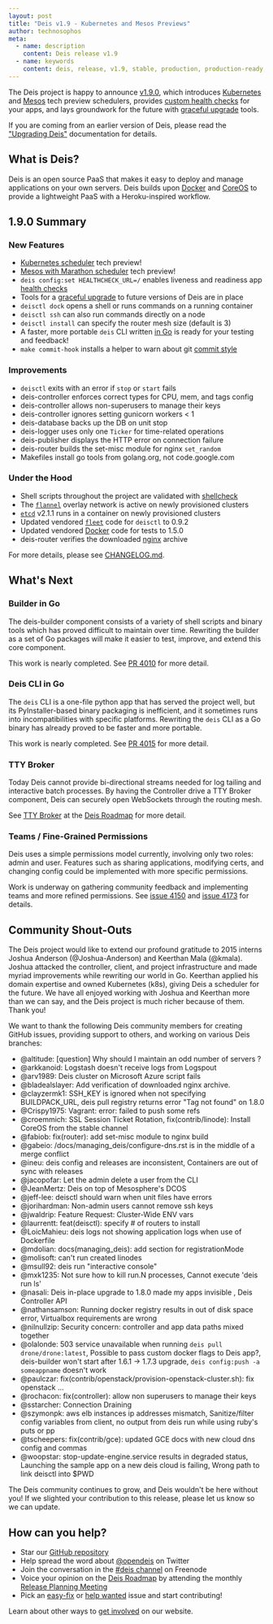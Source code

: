 ```yaml
---
layout: post
title: "Deis v1.9 - Kubernetes and Mesos Previews"
author: technosophos
meta:
  - name: description
    content: Deis release v1.9
  - name: keywords
    content: deis, release, v1.9, stable, production, production-ready, paas, private paas, heroku, github, docker, coreos, enterprise, kubernetes, mesos
---
```


The Deis project is happy to announce [v1.9.0](https://github.com/deis/deis/releases/tag/v1.9.0), which introduces [Kubernetes](http://kubernetes.io/) and [Mesos](https://mesos.apache.org/) tech preview schedulers, provides [custom health checks](http://docs.deis.io/en/latest/using_deis/config-application/#custom-health-checks) for your apps, and lays groundwork for the future with [graceful upgrade](http://docs.deis.io/en/latest/managing_deis/upgrading-deis/#graceful-upgrade) tools.

<!--more-->

If you are coming from an earlier version of Deis, please read the ["Upgrading Deis"](http://docs.deis.io/en/latest/managing_deis/upgrading-deis/) documentation for details.

## What is Deis?

Deis is an open source PaaS that makes it easy to deploy and manage applications on your own servers. Deis builds upon [Docker](http://docker.io/) and [CoreOS](https://coreos.com/) to provide a lightweight PaaS with a Heroku-inspired workflow.

## 1.9.0 Summary

### New Features

- [Kubernetes scheduler](http://docs.deis.io/en/latest/customizing_deis/choosing-a-scheduler/#k8s-scheduler) tech preview!
- [Mesos with Marathon scheduler](http://docs.deis.io/en/latest/customizing_deis/choosing-a-scheduler/#mesos-scheduler) tech preview!
- `deis config:set HEALTHCHECK_URL=/` enables liveness and readiness app [health checks](http://docs.deis.io/en/latest/using_deis/config-application/#custom-health-checks)
- Tools for a [graceful upgrade](http://docs.deis.io/en/latest/managing_deis/upgrading-deis/#graceful-upgrade) to future versions of Deis are in place
- `deisctl dock` opens a shell or runs commands on a running container
- `deisctl ssh` can also run commands directly on a node
- `deisctl install` can specify the router mesh size (default is 3)
- A faster, more portable `deis` CLI written [in Go](https://github.com/deis/deis/tree/master/client-go) is ready for your testing and feedback!
- `make commit-hook` installs a helper to warn about git [commit style](http://docs.deis.io/en/latest/contributing/standards/#commit-style)

### Improvements

- `deisctl` exits with an error if `stop` or `start` fails
- deis-controller enforces correct types for CPU, mem, and tags config
- deis-controller allows non-superusers to manage their keys
- deis-controller ignores setting gunicorn workers < 1
- deis-database backs up the DB on unit stop
- deis-logger uses only one `Ticker` for time-related operations
- deis-publisher displays the HTTP error on connection failure
- deis-router builds the set-misc module for nginx `set_random`
- Makefiles install go tools from golang.org, not code.google.com

### Under the Hood

- Shell scripts throughout the project are validated with [shellcheck](http://www.shellcheck.net/)
- The [`flannel`](https://github.com/coreos/flannel) overlay network is active on newly provisioned clusters
- [`etcd`](https://github.com/coreos/etcd/releases/tag/v2.1.1) v2.1.1 runs in a container on newly provisioned clusters
- Updated vendored [`fleet`](https://github.com/coreos/fleet/) code for `deisctl` to 0.9.2
- Updated vendored [Docker](https://www.docker.com/) code for tests to 1.5.0
- deis-router verifies the downloaded [nginx](http://nginx.org/) archive

For more details, please see [CHANGELOG.md](https://github.com/deis/deis/blob/master/CHANGELOG.md).

## What's Next

### Builder in Go

The deis-builder component consists of a variety of shell scripts and binary tools which has proved difficult to maintain over time. Rewriting the builder as a set of Go packages will make it easier to test, improve, and extend this core component.

This work is nearly completed. See [PR 4010](https://github.com/deis/deis/pull/4010) for more detail.

### Deis CLI in Go

The `deis` CLI is a one-file python app that has served the project well, but its PyInstaller-based binary packaging is inefficient, and it sometimes runs into incompatibilities with specific platforms. Rewriting the `deis` CLI as a Go binary has already proved to be faster and more portable.

This work is nearly completed. See [PR 4015](https://github.com/deis/deis/issues/4015) for more detail.

### TTY Broker

Today Deis cannot provide bi-directional streams needed for log tailing and interactive batch processes. By having the Controller drive a TTY Broker component, Deis can securely open WebSockets through the routing mesh.

See [TTY Broker](http://docs.deis.io/en/latest/roadmap/roadmap/#tty-broker) at the [Deis Roadmap](http://docs.deis.io/en/latest/roadmap/roadmap/) for more detail.

### Teams / Fine-Grained Permissions

Deis uses a simple permissions model currently, involving only two roles: admin and user. Features such as sharing applications, modifying certs, and changing config could be implemented with more specific permissions.

Work is underway on gathering community feedback and implementing teams and more refined permissions. See [issue 4150](https://github.com/deis/deis/issues/4150) and [issue 4173](https://github.com/deis/deis/issues/4173) for details.

## Community Shout-Outs

The Deis project would like to extend our profound gratitude to 2015 interns Joshua Anderson (@Joshua-Anderson) and Keerthan Mala (@kmala). Joshua attacked the controller, client, and project infrastructure and made myriad improvements while rewriting our world in Go. Keerthan applied his domain expertise and owned Kubernetes (k8s), giving Deis a scheduler for the future. We have all enjoyed working with Joshua and Keerthan more than we can say, and the Deis project is much richer because of them. Thank you!

We want to thank the following Deis community members for creating GitHub issues, providing support to others, and working on various Deis branches:

- @altitude: [question] Why should I maintain an odd number of servers ?
- @arkkanoid: Logstash doesn't receive logs from Logspout
- @arv1989: Deis cluster on Microsoft Azure script fails
- @bladealslayer: Add verification of downloaded nginx archive.
- @clayzermk1: SSH_KEY is ignored when not specifying BUILDPACK_URL, deis pull registry returns error "Tag not found" on 1.8.0
- @Crispy1975: Vagrant: error: failed to push some refs
- @croemmich: SSL Session Ticket Rotation, fix(contrib/linode): Install CoreOS from the stable channel
- @fabiob: fix(router): add set-misc module to nginx build
- @gabeio: /docs/managing_deis/configure-dns.rst is in the middle of a merge conflict
- @ineu: deis config and releases are inconsistent, Containers are out of sync with releases
- @jacopofar: Let the admin delete a user from the CLI
- @JeanMertz: Deis on top of Mesosphere's DCOS
- @jeff-lee: deisctl should warn when unit files have errors
- @jorihardman: Non-admin users cannot remove ssh keys
- @jwaldrip: Feature Request: Cluster-Wide ENV vars
- @laurrentt: feat(deisctl): specify # of routers to install
- @LoicMahieu: deis logs not showing application logs when use of Dockerfile
- @mdolian: docs(managing_deis): add section for registrationMode
- @molisoft: can't run created linodes
- @msull92: deis run "interactive console"
- @mxk1235: Not sure how to kill run.N processes, Cannot execute 'deis run ls'
- @nasali: Deis in-place upgrade to 1.8.0 made my apps invisible , Deis Controller API
- @nathansamson: Running docker registry results in out of disk  space error, Virtualbox requirements are wrong
- @nilnullzip: Security concern: controller and app data paths mixed together
- @olalonde: 503 service unavailable when running `deis pull drone/drone:latest`, Possible to pass custom docker flags to Deis app?, deis-builder won't start after 1.6.1 -> 1.7.3 upgrade, `deis config:push -a someappname` doesn't work
- @paulczar: fix(contrib/openstack/provision-openstack-cluster.sh): fix openstack …
- @rochacon: fix(controller): allow non superusers to manage their keys
- @sstarcher: Connection Draining
- @szymonpk: aws elb instances ip addresses mismatch, Sanitize/filter config variables from client, no output from deis run while using ruby's puts or pp
- @tscheepers: fix(contrib/gce): updated GCE docs with new cloud dns config and commas
- @woopstar: stop-update-engine.service results in degraded status, Launching the sample app on a new deis cloud is failing, Wrong path to link deisctl into $PWD

The Deis community continues to grow, and Deis wouldn't be here without you! If we slighted your contribution to this release, please let us know so we can update.

## How can you help?

* Star our [GitHub repository](https://github.com/deis/deis)
* Help spread the word about [@opendeis](http://twitter.com/opendeis) on Twitter
* Join the conversation in the [#deis channel](https://botbot.me/freenode/deis/) on Freenode
* Voice your opinion on the [Deis Roadmap](http://docs.deis.io/en/latest/roadmap/roadmap/) by attending the monthly [Release Planning Meeting](http://docs.deis.io/en/latest/roadmap/planning/#release-planning-meetings)
* Pick an [easy-fix](https://github.com/deis/deis/labels/easy-fix) or [help wanted](https://github.com/deis/deis/labels/help%20wanted) issue and start contributing!

Learn about other ways to [get involved](http://deis.io/get-involved/) on our website.
